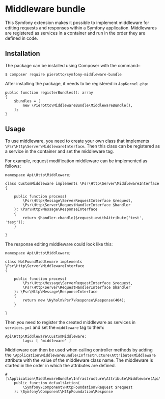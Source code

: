 # Middleware bundle
This Symfony extension makes it possible to implement middleware for editing requests and responses within a Symfony application. Middlewares are registered as services in a container and run in the order they are defined in code.

## Installation

The package can be installed using Composer with the command::

`$ composer require pierotto/symfony-middleware-bundle`

After installing the package, it needs to be registered in `AppKernel.php`:

```
public function registerBundles(): array
{
    $bundles = [
        new \Pierotto\MiddlewareBundle\MiddlewareBundle(),
    ];
}
```

## Usage

To use middleware, you need to create your own class that 
implements `\Psr\Http\Server\MiddlewareInterface`. Then this class can be 
registered as a service in the container and set the middleware tag.

For example, request modification middleware can be implemented as follows:
```
namespace Api\Http\Middleware;

class CustomMiddleware implements \Psr\Http\Server\MiddlewareInterface
{

	public function process(
		\Psr\Http\Message\ServerRequestInterface $request,
		\Psr\Http\Server\RequestHandlerInterface $handler
	): \Psr\Http\Message\ResponseInterface
	{
		return $handler->handle($request->withAttribute('test', 'test'));
	}

}
```

The response editing middleware could look like this:

```
namespace Api\Http\Middleware;

class NotFoundMiddleware implements \Psr\Http\Server\MiddlewareInterface
{

	public function process(
		\Psr\Http\Message\ServerRequestInterface $request,
		\Psr\Http\Server\RequestHandlerInterface $handler
	): \Psr\Http\Message\ResponseInterface
	{
		return new \Nyholm\Psr7\Response\Response(404);
	}

}
```

Then you need to register the created middleware as services in `services.yml` and set the `middleware` tag to them:

```
Api\Http\Middleware\CustomMiddleware:
        tags: [ 'middleware' ]
```

Middleware can then be used when calling controller 
methods by adding the `\Application\MiddlewareBundle\Infrastructure\Attribute\Middleware` attribute with the value of the middleware class name. The middleware is started in the order in which the attributes are defined.

```
#[\Application\MiddlewareBundle\Infrastructure\Attribute\Middleware(Api\Http\Middleware\CustomMiddleware::class)]
	public function defaultAction(
		\Symfony\Component\HttpFoundation\Request $request
	): \Symfony\Component\HttpFoundation\Response
```
